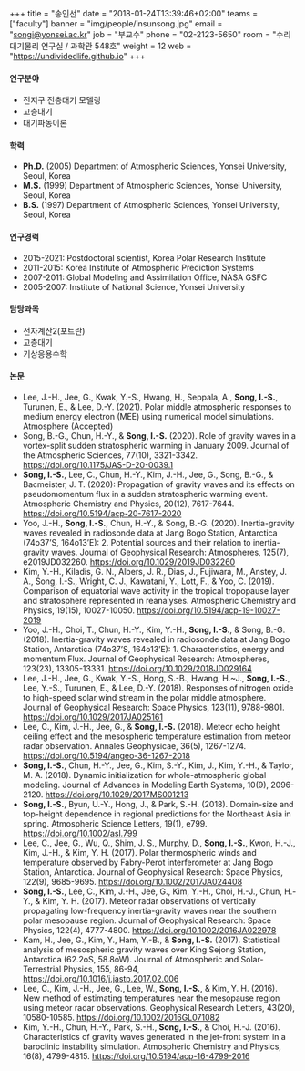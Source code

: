 ﻿+++
title = "송인선"
date = "2018-01-24T13:39:46+02:00"
teams = ["faculty"]
banner = "img/people/insunsong.jpg"
email = "songi@yonsei.ac.kr"
job = "부교수"
phone = "02-2123-5650"
room = "수리대기물리 연구실 / 과학관 548호"
weight = 12
web = "https://undividedlife.github.io"
+++

#### 연구분야
+ 전지구 전층대기 모델링
+ 고층대기
+ 대기파동이론

#### 학력
+ **Ph.D.** (2005) Department of Atmospheric Sciences, Yonsei University, Seoul, Korea
+ **M.S.** (1999) Department of Atmospheric Sciences, Yonsei University, Seoul, Korea
+ **B.S.** (1997)  Department of Atmospheric Sciences, Yonsei University, Seoul, Korea

#### 연구경력
+ 2015-2021: Postdoctoral scientist, Korea Polar Research Institute
+ 2011-2015: Korea Institute of Atmospheric Prediction Systems
+ 2007-2011: Global Modeling and Assimilation Office, NASA GSFC
+ 2005-2007: Institute of National Science, Yonsei University


#### 담당과목
+ 전자계산2(포트란)
+ 고층대기
+ 기상응용수학

#### 논문
+ Lee, J.-H., Jee, G., Kwak, Y.-S., Hwang, H., Seppala, A., <b>Song, I.-S.</b>, Turunen, E., & Lee, D.-Y. (2021). Polar middle atmospheric responses to medium energy electron (MEE) using numerical model simulations. Atmosphere (Accepted)
+ Song, B.-G., Chun, H.-Y., & <b>Song, I.-S.</b> (2020). Role of gravity waves in a vortex-split sudden stratospheric warming in January 2009. Journal of the Atmospheric Sciences, 77(10), 3321-3342. https://doi.org/10.1175/JAS-D-20-0039.1
+ <b>Song, I.-S.</b>, Lee, C., Chun, H.-Y., Kim, J.-H., Jee, G., Song, B.-G., & Bacmeister, J. T. (2020): Propagation of gravity waves and its effects on pseudomomentum flux in a sudden stratospheric warming event. Atmospheric Chemistry and Physics, 20(12), 7617-7644. https://doi.org/10.5194/acp-20-7617-2020
+ Yoo, J.-H., <b>Song, I.-S.</b>, Chun, H.-Y., & Song, B.-G. (2020). Inertia-gravity waves revealed in radiosonde data at Jang Bogo Station, Antarctica (74o37’S, 164o13’E): 2. Potential sources and their relation to inertia-gravity waves. Journal of Geophysical Research: Atmospheres, 125(7), e2019JD032260. https://doi.org/10.1029/2019JD032260
+ Kim, Y.-H., Kiladis, G. N., Albers, J. R., Dias, J., Fujiwara, M., Anstey, J. A., Song, I.-S., Wright, C. J., Kawatani, Y., Lott, F., & Yoo, C. (2019). Comparison of equatorial wave activity in the tropical tropopause layer and stratosphere represented in reanalyses. Atmospheric Chemistry and Physics, 19(15), 10027-10050. https://doi.org/10.5194/acp-19-10027-2019
+ Yoo, J.-H., Choi, T., Chun, H.-Y., Kim, Y.-H., <b>Song, I.-S.</b>, & Song, B.-G. (2018). Inertia-gravity waves revealed in radiosonde data at Jang Bogo Station, Antarctica (74o37’S, 164o13’E): 1. Characteristics, energy and momentum Flux. Journal of Geophysical Research: Atmospheres, 123(23), 13305-13331. https://doi.org/10.1029/2018JD029164
+ Lee, J.-H., Jee, G., Kwak, Y.-S., Hong, S.-B., Hwang, H.~J., <b>Song, I.-S.</b>, Lee, Y.-S., Turunen, E., & Lee, D.-Y. (2018). Responses of nitrogen oxide to high-speed solar wind stream in the polar middle atmosphere. Journal of Geophysical Research: Space Physics, 123(11), 9788-9801. https://doi.org/10.1029/2017JA025161
+ Lee, C., Kim, J.-H., Jee, G., & <b>Song, I.-S.</b> (2018). Meteor echo height ceiling effect and the mesospheric temperature estimation from meteor radar observation. Annales Geophysicae, 36(5), 1267-1274. https://doi.org/10.5194/angeo-36-1267-2018
+ <b>Song, I.-S.</b>, Chun, H.-Y., Jee, G., Kim, S.-Y., Kim, J., Kim, Y.-H., & Taylor, M. A. (2018). Dynamic initialization for whole-atmospheric global modeling. Journal of Advances in Modeling Earth Systems, 10(9), 2096-2120. https://doi.org/10.1029/2017MS001213
+ <b>Song, I.-S.</b>, Byun, U.-Y., Hong, J., & Park, S.-H. (2018). Domain-size and top-height dependence in regional predictions for the Northeast Asia in spring. Atmospheric Science Letters, 19(1), e799. https://doi.org/10.1002/asl.799
+ Lee, C., Jee, G., Wu, Q., Shim, J. S., Murphy, D., <b>Song, I.-S.</b>, Kwon, H.-J., Kim, J.-H., & Kim, Y. H. (2017). Polar thermospheric winds and temperature observed by Fabry-Perot interferometer at Jang Bogo Station, Antarctica. Journal of Geophysical Research: Space Physics, 122(9), 9685-9695. https://doi.org/10.1002/2017JA024408
+ <b>Song, I.-S.</b>, Lee, C., Kim, J.-H., Jee, G., Kim, Y.-H., Choi, H.-J., Chun, H.-Y., & Kim, Y. H. (2017). Meteor radar observations of vertically propagating low-frequency inertia-gravity waves near the southern polar mesopause region. Journal of Geophysical Research: Space Physics, 122(4), 4777-4800. https://doi.org/10.1002/2016JA022978
+ Kam, H., Jee, G., Kim, Y., Ham, Y.-B., & <b>Song, I.-S.</b> (2017). Statistical analysis of mesospheric gravity waves over King Sejong Station, Antarctica (62.2oS, 58.8oW). Journal of Atmospheric and Solar-Terrestrial Physics, 155, 86-94, https://doi.org/10.1016/j.jastp.2017.02.006
+ Lee, C., Kim, J.-H., Jee, G., Lee, W., <b>Song, I.-S.</b>, & Kim, Y. H. (2016). New method of estimating temperatures near the mesopause region using meteor radar observations. Geophysical Research Letters, 43(20), 10580-10585. https://doi.org/10.1002/2016GL071082
+ Kim, Y.-H., Chun, H.-Y., Park, S.-H., <b>Song, I.-S.</b>, & Choi, H.-J. (2016). Characteristics of gravity waves generated in the jet-front system in a baroclinic instability simulation. Atmospheric Chemistry and Physics, 16(8), 4799-4815. https://doi.org/10.5194/acp-16-4799-2016
